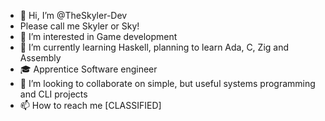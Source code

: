 - 👋 Hi, I’m @TheSkyler-Dev
- Please call me Skyler or Sky!
- 👀 I’m interested in Game development
- 🌱 I’m currently learning Haskell, planning to learn Ada, C, Zig and Assembly
- 🎓 Apprentice Software engineer 
- 💞️ I’m looking to collaborate on simple, but useful systems programming and CLI projects
- 📫 How to reach me [CLASSIFIED]

<!---
WhiteyCodes/WhiteyCodes is a ✨ special ✨ repository because its `README.md` (this file) appears on your GitHub profile.
You can click the Preview link to take a look at your changes.
--->
